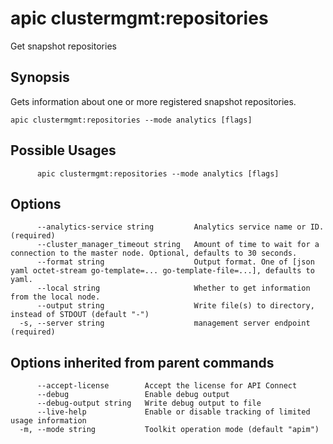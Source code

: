 # apic clustermgmt:repositories

Get snapshot repositories

## Synopsis

Gets information about one or more registered snapshot repositories.

```
apic clustermgmt:repositories --mode analytics [flags]
```

## Possible Usages

```
      apic clustermgmt:repositories --mode analytics [flags]
```

## Options

```
      --analytics-service string         Analytics service name or ID. (required)
      --cluster_manager_timeout string   Amount of time to wait for a connection to the master node. Optional, defaults to 30 seconds.
      --format string                    Output format. One of [json yaml octet-stream go-template=... go-template-file=...], defaults to yaml.
      --local string                     Whether to get information from the local node.
      --output string                    Write file(s) to directory, instead of STDOUT (default "-")
  -s, --server string                    management server endpoint (required)
```

## Options inherited from parent commands

```
      --accept-license        Accept the license for API Connect
      --debug                 Enable debug output
      --debug-output string   Write debug output to file
      --live-help             Enable or disable tracking of limited usage information
  -m, --mode string           Toolkit operation mode (default "apim")
```
